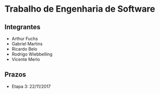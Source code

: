 # Trabalho de Engenharia de Software
## Integrantes
- Arthur Fuchs
- Gabriel Martins
- Ricardo Belo
- Rodrigo Wiebbelling
- Vicente Merlo

## Prazos
- Etapa 3: 22/11/2017
